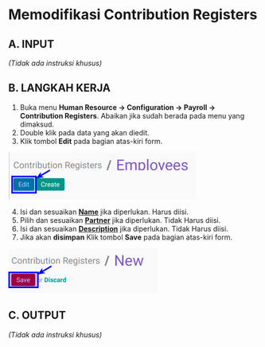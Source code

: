 # Memodifikasi Contribution Registers

## A. INPUT

*(Tidak ada instruksi khusus)*

## B. LANGKAH KERJA

1. Buka menu **Human Resource -> Configuration -> Payroll -> Contribution Registers**. Abaikan jika sudah berada pada menu yang dimaksud.
2. Double klik pada data yang akan diedit.
3. Klik tombol **Edit** pada bagian atas-kiri form.

![](../../img/contribution-registers/tombol-edit.png)

4. Isi dan sesuaikan **[Name](./penjelasan.md#field-name)** jika diperlukan. Harus diisi.
5. Pilih dan sesuaikan **[Partner](./penjelasan.md#field-partner-id)** jika diperlukan. Tidak Harus diisi.
6. Isi dan sesuaikan **[Description](./penjelasan.md#field-description)** jika diperlukan. Tidak Harus diisi.
7. Jika akan **disimpan** Klik tombol **Save** pada bagian atas-kiri form.

![](../../img/contribution-registers/tombol-save-create.png)

## C. OUTPUT

*(Tidak ada instruksi khusus)*
